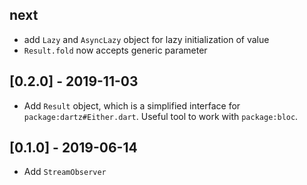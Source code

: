 ## next

* add `Lazy` and `AsyncLazy` object for lazy initialization of value
* `Result.fold` now accepts generic parameter

## [0.2.0] - 2019-11-03

* Add `Result` object, which is a simplified interface for 
`package:dartz#Either.dart`. Useful tool to work with `package:bloc`.

## [0.1.0] - 2019-06-14

* Add `StreamObserver`
